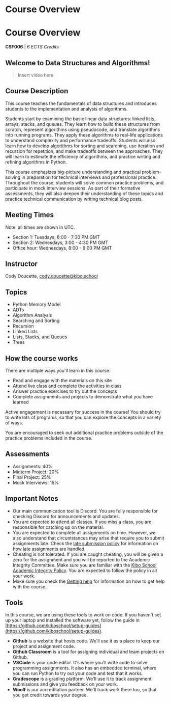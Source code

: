 # Course Overview

# Course Overview

**CSF006** | *6 ECTS Credits*

## Welcome to Data Structures and Algorithms!

> Insert video here

## Course Description

This course teaches the fundamentals of data structures and introduces students to the implementation and analysis of algorithms.  

Students start by examining the basic linear data structures: linked lists, arrays, stacks, and queues. They learn how to build these structures from scratch, represent algorithms using pseudocode, and translate algorithms into running programs. They apply these algorithms to real-life applications to understand complexity and performance tradeoffs. Students will also learn how to develop algorithms for sorting and searching, use iteration and recursion for repetition, and make tradeoffs between the approaches. They will learn to estimate the efficiency of algorithms, and practice writing and refining algorithms in Python.  

This course emphasizes big-picture understanding and practical problem-solving in preparation for technical interviews and professional practice. Throughout the course, students will solve common practice problems, and participate in mock interview sessions. As part of their formative assessments, they will also deepen their understanding of these topics and practice technical communication by writing technical blog posts.

## Meeting Times

Note: all times are shown in UTC.

* Section 1: Tuesdays, 6:00 - 7:30 PM GMT
* Section 2: Wednesdays, 3:00 - 4:30 PM GMT
* Office hour: Wednesdays, 8:00 - 9:00 PM GMT

## Instructor 

Cody Doucette, cody.doucette@kibo.school

## Topics

* Python Memory Model
* ADTs
* Algorithm Analysis
* Searching and Sorting
* Recursion
* Linked Lists
* Lists, Stacks, and Queues
* Trees

## How the course works

There are multiple ways you'll learn in this course:

- Read and engage with the materials on this site
- Attend live class and complete the activities in class
- Answer practice exercises to try out the concepts
- Complete assignments and projects to demonstrate what you have learned

Active engagement is necessary for success in the course! You should try to
write lots of programs, so that you can explore the concepts in a variety of
ways.

You are encouraged to seek out additional practice problems outside of the
practice problems included in the course.

## Assessments

* Assignments: 40%
* Midterm Project: 20%
* Final Project: 25%
* Mock Interviews: 15%

## Important Notes

- Our main communication tool is Discord. You are fully responsible for checking Discord for announcements and updates.
- You are expected to attend all classes. If you miss a class, you are responsible for catching up on the material.
- You are expected to complete all assignments on time. However, we also understand that circumstances may arise that require you to submit assignments late. Check the [late submission policy](assessments.md#late-policy) for information on how late assignments are handled.
- Cheating is not tolerated. If you are caught cheating, you will be given a zero for the assignment and you will be reported to the Academic Integrity Committee. Make sure you are familiar with the [Kibo School Academic Integrity Policy](assessments.md#academic-integrity). You are expected to follow the policy in all your work.
- Make sure you check the [Getting help](asking-for-help.md) for information on how to get help with the course.

## Tools

In this course, we are using these tools to work on code. If you haven't set up
your laptop and installed the software yet, follow the guide in
[https://github.com/kiboschool/setup-guides](https://github.com/kiboschool/setup-guides).

- **Github** is a website that hosts code. We'll use it as a place to keep our project and assignment code.
- **Github Classroom** is a tool for assigning individual and team projects on Github.
- **VSCode** is your code editor. It's where you'll write code to solve
  programming assignments. It also has an embedded terminal, where you can run
  Python to try out your code and test that it works.
- **Gradescope** is a grading platform. We'll use it to track assignment
  submissions and give you feedback on your work.
- **Woolf** is our accreditation partner. We'll track work there too, so that
  you get credit towards your degree.
